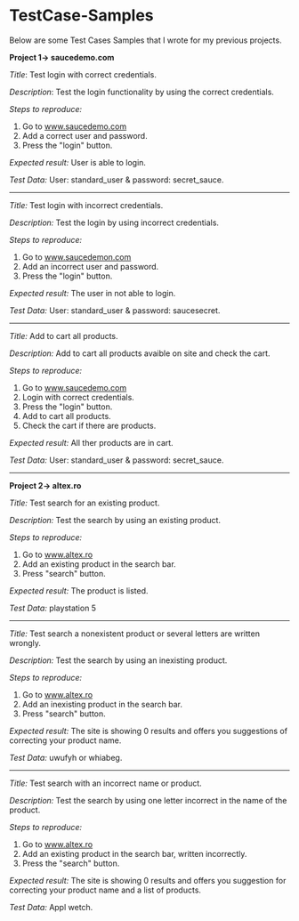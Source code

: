 # TestCase-Samples
Below are some Test Cases Samples that I wrote for my previous projects.

**Project 1-> saucedemo.com**

_Title_: Test login with correct credentials.

_Description_: Test the login functionality by using the correct credentials.

_Steps to reproduce:_
1. Go to www.saucedemo.com
2. Add a correct user and password.
3. Press the "login" button.

_Expected result:_ User is able to login.

_Test Data:_ User: standard_user & password: secret_sauce.

---

_Title:_ Test login with incorrect credentials.

_Description:_ Test the login by using incorrect credentials.

_Steps to reproduce:_
1. Go to www.saucedemon.com
2. Add an incorrect user and password.
3. Press the "login" button.

_Expected result:_ The user in not able to login.

_Test Data:_ User: standard_user & password: saucesecret.

---

_Title:_ Add to cart all products.

_Description:_ Add to cart all products avaible on site and check the cart.

_Steps to reproduce:_
1. Go to www.saucedemo.com
2. Login with correct credentials.
3. Press the "login" button.
4. Add to cart all products.
5. Check the cart if there are products.

_Expected result:_ All ther products are in cart.

_Test Data:_ User: standard_user & password: secret_sauce.

---

**Project 2-> altex.ro**

_Title:_ Test search for an existing product.

_Description:_ Test the search by using an existing product.

_Steps to reproduce:_
1. Go to www.altex.ro
2. Add an existing product in the search bar.
3. Press "search" button.

_Expected result:_ The product is listed.

_Test Data:_ playstation 5

---

_Title:_ Test search a nonexistent product or several letters are written wrongly.

_Description:_ Test the search by using an inexisting product.

_Steps to reproduce:_
1. Go to www.altex.ro
2. Add an inexisting product in the search bar.
3. Press "search" button.

_Expected result:_ The site is showing 0 results and offers you suggestions of correcting your product name.

_Test Data:_ uwufyh or whiabeg.

---

_Title:_ Test search with an incorrect name or product.

_Description:_ Test the search by using one letter incorrect in the name of the product.

_Steps to reproduce:_
1. Go to www.altex.ro
2. Add an existing product in the search bar, written incorrectly.
3. Press the "search" button.

_Expected result:_ The site is showing 0 results and offers you suggestion for correcting your product name and a list of products.

_Test Data:_ Appl wetch.
